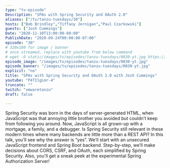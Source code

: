 ```yaml
---
type: "tv-episode"
Description: "SPAs with Spring Security and OAuth 2.0"
aliases: ["/tv/tanzu-tuesdays/30"]
hosts: ["Bob Brindley","Tiffany Jernigan","Paul Czarkowski"]
guests: ["Josh Cummings"]
Date: "2020-11-10T13:00:00-08:00"
PublishDate: "2020-09-24T00:00:00-07:00"
episode: "30"
# 320x180 for image / banner
# once streamed, replace with youtube from below command
# wget -O static/images/tv/episodes/tanzu-tuesdays/0030-yt.jpg https://img.youtube.com/vi/P4TI1gLmr-4/mqdefault.jpg
episode_image: "/images/tv/episodes/tanzu-tuesdays/0030-yt.jpg"
episode_banner: "/images/tv/episodes/tanzu-tuesdays/0030-yt.jpg"
explicit: "no"
title: "SPAs with Spring Security and OAuth 2.0 with Josh Cummings"
youtube: "P4TI1gLmr-4"
truncate: ""
twitch: "vmwaretanzu"
draft: false

---
```


Spring Security was born in the days of server-generated HTML, when JavaScript was that annoying little brother you avoided but couldn’t keep from following you around. Now, JavaScript is all grown-up with a mortgage, a family, and a debugger. Is Spring Security still relevant in these modern times where many backends are little more than a REST API? In this talk, you’ll see why the answer is “yes”. We’ll start with an unsecured JavaScript frontend and Spring Boot backend. Step-by-step, we’ll make decisions about CORS, CSRF, and OAuth, each simplified by Spring Security. Also, you'll get a sneak peek at the experimental Spring Authorization Server!
